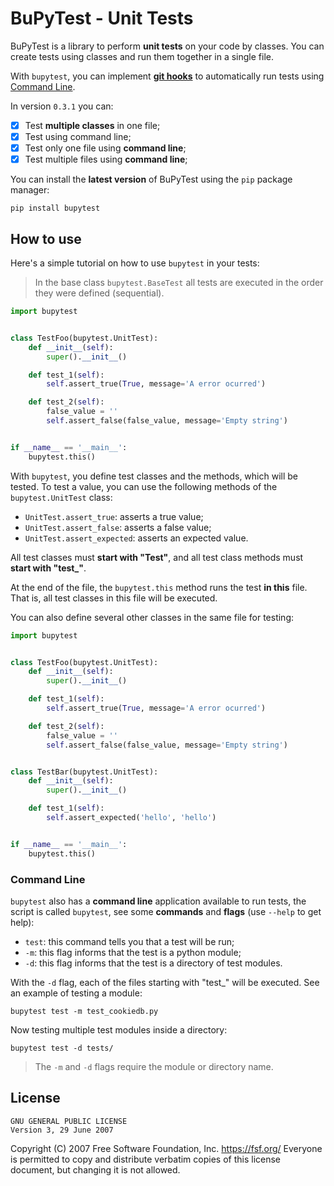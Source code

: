 # BuPyTest - Unit Tests

BuPyTest is a library to perform **unit tests** on your code by classes. You can create tests using classes and run them together in a single file.

With `bupytest`, you can implement [**git hooks**](https://git-scm.com/book/en/v2/Customizing-Git-Git-Hooks) to automatically run tests using [Command Line](#command-line).

In version `0.3.1` you can:

- [x] Test **multiple classes** in one file;
- [x] Test using command line;
- [x] Test only one file using **command line**;
- [X] Test multiple files using **command line**;

You can install the **latest version** of BuPyTest using the `pip` package manager:

```commandline
pip install bupytest
```

## How to use

Here's a simple tutorial on how to use `bupytest` in your tests:

> In the base class `bupytest.BaseTest` all tests are executed in the order they were defined (sequential).

```python
import bupytest


class TestFoo(bupytest.UnitTest):
    def __init__(self):
        super().__init__()

    def test_1(self):
        self.assert_true(True, message='A error ocurred')

    def test_2(self):
        false_value = ''
        self.assert_false(false_value, message='Empty string')


if __name__ == '__main__':
    bupytest.this()
```

With `bupytest`, you define test classes and the methods, which will be tested. To test a value, you can use the following methods of the `bupytest.UnitTest` class:

- `UnitTest.assert_true`: asserts a true value;
- `UnitTest.assert_false`: asserts a false value;
- `UnitTest.assert_expected`: asserts an expected value.

All test classes must **start with "Test"**, and all test class methods must **start with "test_"**.

At the end of the file, the `bupytest.this` method runs the test **in this** file. That is, all test classes in this file will be executed.

You can also define several other classes in the same file for testing:

```python
import bupytest


class TestFoo(bupytest.UnitTest):
    def __init__(self):
        super().__init__()

    def test_1(self):
        self.assert_true(True, message='A error ocurred')

    def test_2(self):
        false_value = ''
        self.assert_false(false_value, message='Empty string')


class TestBar(bupytest.UnitTest):
    def __init__(self):
        super().__init__()

    def test_1(self):
        self.assert_expected('hello', 'hello')


if __name__ == '__main__':
    bupytest.this()
```

### Command Line

`bupytest` also has a **command line** application available to run tests, the script is called `bupytest`, see some **commands** and **flags** (use `--help` to get help):

- `test`: this command tells you that a test will be run;
- `-m`: this flag informs that the test is a python module;
- `-d`: this flag informs that the test is a directory of test modules.

With the `-d` flag, each of the files starting with "test_" will be executed. See an example of testing a module:

```commandline
bupytest test -m test_cookiedb.py
```

Now testing multiple test modules inside a directory:

```commandline
bupytest test -d tests/
```

> The `-m` and `-d` flags require the module or directory name.

## License

```text
GNU GENERAL PUBLIC LICENSE
Version 3, 29 June 2007
```

Copyright (C) 2007 Free Software Foundation, Inc. <https://fsf.org/>
Everyone is permitted to copy and distribute verbatim copies
of this license document, but changing it is not allowed.